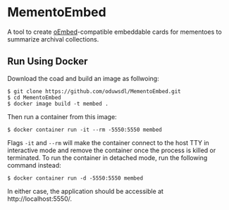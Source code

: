 # MementoEmbed

A tool to create [oEmbed](https://oembed.com/)-compatible embeddable cards for mementoes to summarize archival collections.

## Run Using Docker

Download the coad and build an image as follwoing:

```
$ git clone https://github.com/oduwsdl/MementoEmbed.git
$ cd MementoEmbed
$ docker image build -t membed .
```

Then run a container from this image:

```
$ docker container run -it --rm -5550:5550 membed
```

Flags `-it` and `--rm` will make the container connect to the host TTY in interactive mode and remove the container once the process is killed or terminated.
To run the container in detached mode, run the following command instead:

```
$ docker container run -d -5550:5550 membed
```

In either case, the application should be accessible at http://localhost:5550/.
